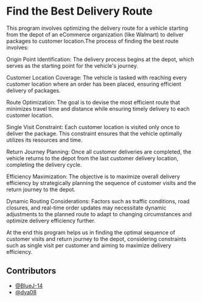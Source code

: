 
# Find the Best Delivery Route


This program involves optimizing the delivery route for a vehicle starting from the depot of an eCommerce organization (like Walmart) to deliver packages to customer location.The process of finding the best route involves:

Origin Point Identification: The delivery process begins at the depot, which serves as the starting point for the vehicle's journey.

Customer Location Coverage: The vehicle is tasked with reaching every customer location where an order has been placed, ensuring efficient delivery of packages.

Route Optimization: The goal is to devise the most efficient route that minimizes travel time and distance while ensuring timely delivery to each customer location.

Single Visit Constraint: Each customer location is visited only once to deliver the package. This constraint ensures that the vehicle optimally utilizes its resources and time.

Return Journey Planning: Once all customer deliveries are completed, the vehicle returns to the depot from the last customer delivery location, completing the delivery cycle.

Efficiency Maximization: The objective is to maximize overall delivery efficiency by strategically planning the sequence of customer visits and the return journey to the depot.

Dynamic Routing Considerations: Factors such as traffic conditions, road closures, and real-time order updates may necessitate dynamic adjustments to the planned route to adapt to changing circumstances and optimize delivery efficiency further.

At the end this program helps us in finding the optimal sequence of customer visits and return journey to the depot, considering constraints such as single visit per customer and aiming to maximize delivery efficiency.




## Contributors

- [@BlueJ-14](https://github.com/SNEHA-REJI)
- [@dya08](https://github.com/dya8)


